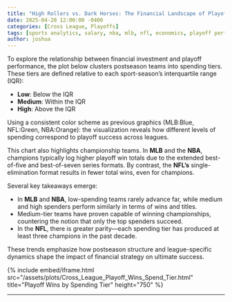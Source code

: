 ```yaml
---
title: "High Rollers vs. Dark Horses: The Financial Landscape of Playoff Wins"
date: 2025-04-20 12:00:00 -0400
categories: [Cross League, Playoffs]
tags: [sports analytics, salary, nba, mlb, nfl, economics, playoff performance]
author: joshua
---
```


To explore the relationship between financial investment and playoff performance, the plot below clusters postseason teams into spending tiers. These tiers are defined relative to each sport-season’s interquartile range (IQR):  
- **Low**: Below the IQR  
- **Medium**: Within the IQR  
- **High**: Above the IQR  

Using a consistent color scheme as previous graphics (MLB:Blue, NFL:Green, NBA:Orange): the visualization reveals how different levels of spending correspond to playoff success across leagues.

This chart also highlights championship teams.
In **MLB** and the **NBA**, champions typically log higher playoff win totals due to the extended best-of-five and best-of-seven series formats. By contrast, the **NFL’s** single-elimination format results in fewer total wins, even for champions.

Several key takeaways emerge:
- In **MLB** and **NBA**, low-spending teams rarely advance far, while medium and high spenders perform similarly in terms of wins and titles.
- Medium-tier teams have proven capable of winning championships, countering the notion that only the top spenders succeed.
- In the **NFL**, there is greater parity—each spending tier has produced at least three champions in the past decade.

These trends emphasize how postseason structure and league-specific dynamics shape the impact of financial strategy on ultimate success.

{% include embed/iframe.html 
  src="/assets/plots/Cross_League_Playoff_Wins_Spend_Tier.html" 
  title="Playoff Wins by Spending Tier" 
  height="750"
%}

---
